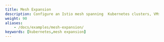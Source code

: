 ```yaml
---
title: Mesh Expansion
description: Configure an Istio mesh spanning  Kubernetes clusters, VMs and bare metals.
weight: 90
aliases:
    - /docs/examples/mesh-expansion/
keywords: [kubernetes,mesh expansion]
---
```


